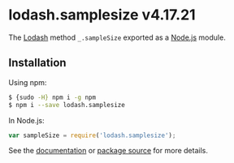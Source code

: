 # lodash.samplesize v4.17.21

The [Lodash](https://lodash.com/) method `_.sampleSize` exported as a [Node.js](https://nodejs.org/) module.

## Installation

Using npm:
```bash
$ {sudo -H} npm i -g npm
$ npm i --save lodash.samplesize
```

In Node.js:
```js
var sampleSize = require('lodash.samplesize');
```

See the [documentation](https://lodash.com/docs#sampleSize) or [package source](https://github.com/lodash/lodash/blob/4.17.21-npm-packages/lodash.samplesize) for more details.
